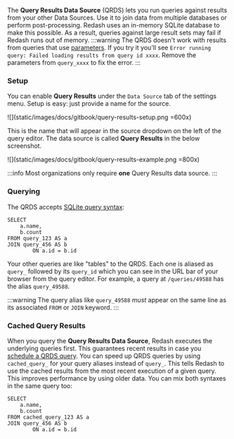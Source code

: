 The **Query Results Data Source** (QRDS) lets you run queries against results from your other Data Sources. Use it to join data from multiple databases or perform post-processing. Redash uses an in-memory SQLite database to make this possible. As a result, queries against large result sets may fail if Redash runs out of memory.
:::warning
The QRDS doesn't work with results from queries that use [parameters](/user-guide/querying/query-parameters). If you try it you'll see `Error running query: Failed loading results from query id xxxx`. Remove the parameters from `query_xxxx` to fix the error.
:::

### Setup
You can enable **Query Results** under the `Data Source` tab of the settings menu. Setup is easy: just provide a name for the source.

![](static/images/docs/gitbook/query-results-setup.png =600x)

This is the name that will appear in the source dropdown on the left of the query editor. The data source is called **Query Results** in the below screenshot.

![](static/images/docs/gitbook/query-results-example.png =800x)

:::info
Most organizations only require **one** Query Results data source.
:::

### Querying
The QRDS accepts [SQLite query syntax](https://sqlite.org/lang.html):

```
SELECT
	a.name,
	b.count
FROM query_123 AS a
JOIN query_456 AS b
  		ON a.id = b.id
```

Your other queries are like "tables" to the QRDS. Each one is aliased as ``query_`` followed by its `query_id` which you can see in the URL bar of your browser from the query editor. For example, a query at `/queries/49588` has the alias `query_49588`.

:::warning
The query alias like `query_49588` _must_ appear on the same line as its associated `FROM` or `JOIN` keyword.
:::

### Cached Query Results
When you query the **Query Results Data Source**, Redash executes the underlying queries first. This guarantees recent results in case you [schedule a QRDS query](/user-guide/querying/scheduling-a-query). You can speed up QRDS queries by using `cached_query_` for your query aliases instead of `query_`. This tells Redash to use the cached results from the most recent execution of a given query. This improves performance by using older data. You can mix both syntaxes in the same query too:

```
SELECT
	a.name,
	b.count
FROM cached_query_123 AS a
JOIN query_456 AS b
  		ON a.id = b.id
```
